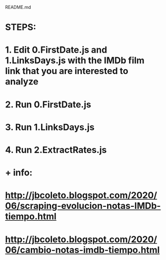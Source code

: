 README.md

#
# STEPS:
#
# 1. Edit 0.FirstDate.js and 1.LinksDays.js with the IMDb film link that you are interested to analyze
# 2. Run 0.FirstDate.js
# 3. Run 1.LinksDays.js
# 4. Run 2.ExtractRates.js
#
# + info: 
# http://jbcoleto.blogspot.com/2020/06/scraping-evolucion-notas-IMDb-tiempo.html
# http://jbcoleto.blogspot.com/2020/06/cambio-notas-imdb-tiempo.html